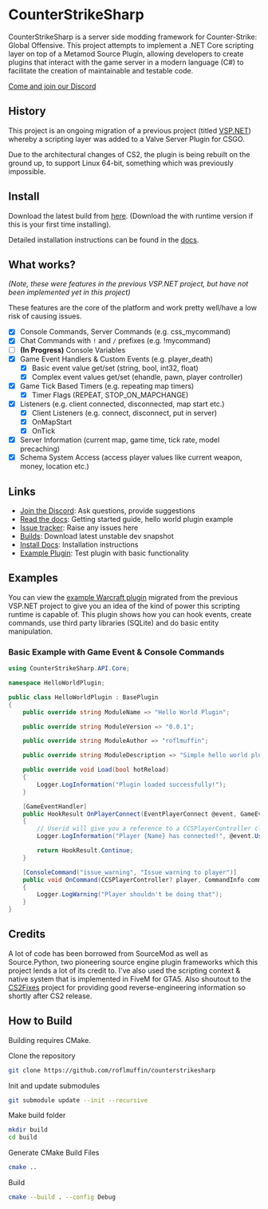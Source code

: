 # CounterStrikeSharp

CounterStrikeSharp is a server side modding framework for Counter-Strike: Global Offensive. This project attempts to implement a .NET Core scripting layer on top of a Metamod Source Plugin, allowing developers to create plugins that interact with the game server in a modern language (C#) to facilitate the creation of maintainable and testable code.

[Come and join our Discord](https://discord.gg/eAZU3guKWU)

## History

This project is an ongoing migration of a previous project (titled [VSP.NET](https://github.com/roflmuffin/vspdotnet)) whereby a scripting layer was added to a Valve Server Plugin for CSGO.

Due to the architectural changes of CS2, the plugin is being rebuilt on the ground up, to support Linux 64-bit, something which was previously impossible.

## Install

Download the latest build from [here](https://github.com/roflmuffin/CounterStrikeSharp/releases). (Download the with runtime version if this is your first time installing).

Detailed installation instructions can be found in the [docs](https://docs.cssharp.dev/guides/getting-started/).

## What works?

_(Note, these were features in the previous VSP.NET project, but have not been implemented yet in this project)_

These features are the core of the platform and work pretty well/have a low risk of causing issues.

- [x] Console Commands, Server Commands (e.g. css_mycommand)
- [x] Chat Commands with `!` and `/` prefixes (e.g. !mycommand)
- [ ] **(In Progress)** Console Variables
- [x] Game Event Handlers & Custom Events (e.g. player_death)
  - [x] Basic event value get/set (string, bool, int32, float)
  - [x] Complex event values get/set (ehandle, pawn, player controller)
- [x] Game Tick Based Timers (e.g. repeating map timers)
  - [x] Timer Flags (REPEAT, STOP_ON_MAPCHANGE)
- [x] Listeners (e.g. client connected, disconnected, map start etc.)
  - [x] Client Listeners (e.g. connect, disconnect, put in server)
  - [x] OnMapStart
  - [x] OnTick
- [x] Server Information (current map, game time, tick rate, model precaching)
- [x] Schema System Access (access player values like current weapon, money, location etc.)

## Links

- [Join the Discord](https://discord.gg/eAZU3guKWU): Ask questions, provide suggestions
- [Read the docs](https://docs.cssharp.dev/): Getting started guide, hello world plugin example
- [Issue tracker](https://github.com/roflmuffin/CounterStrikeSharp/issues): Raise any issues here
- [Builds](https://github.com/roflmuffin/CounterStrikeSharp/actions): Download latest unstable dev snapshot
- [Install Docs](https://docs.cssharp.dev/guides/getting-started/): Installation instructions
- [Example Plugin](managed/TestPlugin/TestPlugin.cs): Test plugin with basic functionality

## Examples

You can view the [example Warcraft plugin](examples/WarcraftPlugin) migrated from the previous VSP.NET project to give you an idea of the kind of power this scripting runtime is capable of. This plugin shows how you can hook events, create commands, use third party libraries (SQLite) and do basic entity manipulation.

### Basic Example with Game Event & Console Commands

```csharp
using CounterStrikeSharp.API.Core;

namespace HelloWorldPlugin;

public class HelloWorldPlugin : BasePlugin
{
    public override string ModuleName => "Hello World Plugin";

    public override string ModuleVersion => "0.0.1";

    public override string ModuleAuthor => "roflmuffin";

    public override string ModuleDescription => "Simple hello world plugin";

    public override void Load(bool hotReload)
    {
        Logger.LogInformation("Plugin loaded successfully!");
    }

    [GameEventHandler]
    public HookResult OnPlayerConnect(EventPlayerConnect @event, GameEventInfo info)
    {
        // Userid will give you a reference to a CCSPlayerController class
        Logger.LogInformation("Player {Name} has connected!", @event.Userid.PlayerName);

        return HookResult.Continue;
    }

    [ConsoleCommand("issue_warning", "Issue warning to player")]
    public void OnCommand(CCSPlayerController? player, CommandInfo command)
    {
        Logger.LogWarning("Player shouldn't be doing that");
    }
}
```

## Credits

A lot of code has been borrowed from SourceMod as well as Source.Python, two pioneering source engine plugin frameworks which this project lends a lot of its credit to.
I've also used the scripting context & native system that is implemented in FiveM for GTA5. Also shoutout to the [CS2Fixes](https://github.com/Source2ZE/CS2Fixes) project for providing good reverse-engineering information so shortly after CS2 release.

## How to Build

Building requires CMake.

Clone the repository

```bash
git clone https://github.com/roflmuffin/counterstrikesharp
```

Init and update submodules

```bash
git submodule update --init --recursive
```

Make build folder

```bash
mkdir build
cd build
```

Generate CMake Build Files

```bash
cmake ..
```

Build

```bash
cmake --build . --config Debug
```
